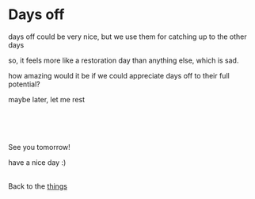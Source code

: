 # Days off

days off could be very nice, but we use them for catching up to the other days

so, it feels more like a restoration day than anything else, which is sad.

how amazing would it be if we could appreciate days off to their full potential?

maybe later, let me rest


<br><br><br>

See you tomorrow!

have a nice day :)<br><br>

Back to the [things](../things)